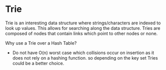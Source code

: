 # Trie

Trie is an interesting data structure where strings/characters are indexed to look up values. This allows for searching along the data structure.
Tries are composed of nodes that contain links which point to other nodes or none.

Why use a Trie over a Hash Table?

- Do not have O(n) worst case which collisions occur on insertion as it does not rely on a hashing function. so depending on the key set Tries could be a better choice.